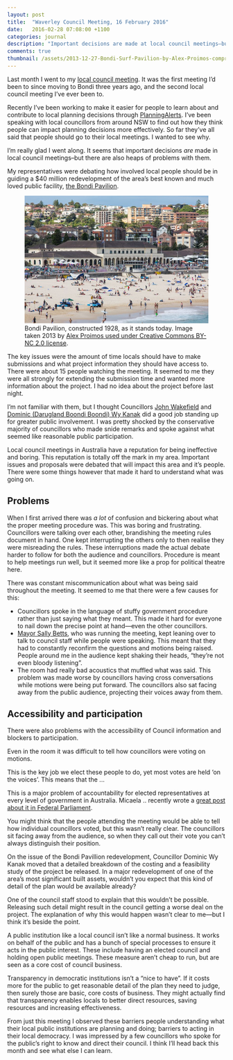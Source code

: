 ```yaml
---
layout: post
title:  "Waverley Council Meeting, 16 February 2016"
date:   2016-02-28 07:08:00 +1100
categories: journal
description: "Important decisions are made at local council meetings–but there are also heaps of problems with them."
comments: true
thumbnail: /assets/2013-12-27-Bondi-Surf-Pavilion-by-Alex-Proimos-compressor.jpg
---
```


Last month I went to my [local council meeting](http://waverley.infocouncil.biz/Open/2016/02/CM_20160216_MIN_366.PDF "Waverley Council Meeting Minutes, 16 February 2016").
It was the first meeting I’d been to since moving to Bondi three years ago,
and the second local council meeting I’ve ever been to.

Recently I’ve been working to make it easier for people
to learn about and contribute to local planning decisions through [PlanningAlerts](https://www.planningalerts.org.au).
I’ve been speaking with local councillors from around NSW to find out
how they think people can impact planning decisions more effectively.
So far they’ve all said that people should go to their local meetings.
I wanted to see why.

I’m really glad I went along.
It seems that important decisions *are* made in local council
meetings–but there are also heaps of problems with them.

My representatives were debating how involved local people should be in
guiding a $40 million redevelopment of
the area’s best known and much loved public facility, [the Bondi Pavilion](https://en.wikipedia.org/wiki/Bondi_Pavilion).

<figure id="figure-1" class="graphic-figure central-figure">
	<img alt="" src="/assets/2013-12-27-Bondi-Surf-Pavilion-by-Alex-Proimos-compressor.jpg" />
	<figcaption>Bondi Pavilion, constructed 1928, as it stands today. Image taken 2013 by <a href="https://www.flickr.com/photos/proimos/11643907765/in/photolist-iJW57r-bvMLXr-34G2vk-34LzK1-34LYv3-amuMmq-dhGCpz-aRM5wP-dhGBeg-dhGBFj-amuN5A-anQCRL-aRM62r-aRM6k2-amuMQA-cUrQtL-nQ9N8u-qiVPmQ-dKzajk-dKEDsh-ama5St-foTzcq-ppe2Wb-qm9shJ-ppe3Ah-dv3kK8-qm2LU6-q4ED3b-qma7x1-q4E8yb-ppehmy-qm9z4E-q4Eo8G-ppsiyr-qma8mf-ppdFfm-qkxAaf-q4E5iS-ppsfoD-dv3n8X-ama5NK-7btPL3-cxWqqW-dv3nha-dKEytj-dv3kWM-dv3nXz-dv3mbc-fM3Djn-dv3p2a" title="Get more information about this photograph.">Alex Proimos used under <abbr title="Creative CommonsAttribution-NonCommercial 2.0 Generic">Creative Commons BY-NC 2.0 license</abbr></a>.</figcaption>
</figure>

The key issues were the amount of time locals should have to make submissions
and what project information they should have access to.
There were about 15 people watching the meeting.
It seemed to me they were all strongly for extending the submission time
and wanted more information about the project.
I had no idea about the project before last night.

I’m not familiar with them,
but I thought Councillors [John Wakefield](http://www.waverley.nsw.gov.au/council/councillors/bondi_ward#john )
and [Dominic (Darugland Boondi Boondi) Wy Kanak](http://www.waverley.nsw.gov.au/council/councillors/bondi_ward#dominic)
did a good job standing up for greater public involvement.
I was pretty shocked by the conservative majority of councillors
who made snide remarks and spoke against
what seemed like reasonable public participation.

Local council meetings in Australia have a reputation
for being ineffective and boring.
This reputation is totally off the mark in my area.
Important issues and proposals were debated
that will impact this area and it’s people.
There were some things however
that made it hard to understand what was going on.

## Problems

When I first arrived there was *a lot* of confusion and bickering
about what the proper meeting procedure was.
This was boring and frustrating.
Councillors were talking over each other,
brandishing the meeting rules document in hand.
One kept interrupting the others
only to then realise they were misreading the rules.
These interruptions made the actual debate harder to follow
for both the audience and councillors.
Procedure is meant to help meetings run well,
but it seemed more like a prop for political theatre here.

There was constant miscommunication
about what was being said throughout the meeting.
It seemed to me that there were a few causes for this:

  * Councillors spoke in the language of stuffy government procedure
    rather than just saying what they meant.
    This made it hard for everyone
    to nail down the precise point at hand—even
    the other councillors.
  * [Mayor Sally Betts](https://en.wikipedia.org/wiki/Sally_Betts),
    who was running the meeting,
    kept leaning over to talk to council staff while people were speaking.
    This meant that they had to constantly
    reconfirm the questions and motions being raised.
    People around me in the audience kept
    shaking their heads, “they’re not even bloody listening”.
  * The room had really bad acoustics that muffled what was said.
    This problem was made worse by councillors having cross conversations
    while motions were being put forward.
    The councillors also sat facing away from the public audience,
    projecting their voices away from them.

## Accessibility and participation

There were also problems with the accessibility of Council information and
blockers to participation.

Even in the room it was difficult to tell
how councillors were voting on motions.

This is the key job we elect these people to do,
yet most votes are held ‘on the voices’. This means that the ...

This is a major problem of accountability for elected representatives
at every level of government in Australia.
Micaela .. recently wrote a [great post about it in Federal Parliament]().

You might think that the people attending the meeting would
be able to tell how individual councillors voted, but this wasn’t really clear.
The councillors sit facing away from the audience,
so when they call out their vote you can’t always distinguish their position.

On the issue of the Bondi Pavillion redevelopment,
Councillor Dominic Wy Kanak moved that a detailed breakdown of the costing
and a feasibility study of the project be released.
In a major redevelopment of one of the area’s most significant built assets,
wouldn’t you expect that this kind of detail of the plan
would be available already?

One of the council staff stood to explain that this wouldn’t be possible.
Releasing such detail might result in the council
getting a worse deal on the project.
The explanation of why this would happen wasn’t clear to me—but
I think it’s beside the point.

A public institution like a local council isn’t like a normal business.
It works on behalf of the public and has a bunch of special processes
to ensure it acts in the public interest.
These include having an elected council and holding open public meetings.
These measure aren’t cheap to run,
but are seen as a core cost of council business.

Transparency in democratic institutions isn’t a “nice to have”.
If it costs more for the public to get reasonable detail
of the plan they need to judge,
then surely those are basic, core costs of business.
They might actually find that transparency enables locals to
better direct resources, saving resources and increasing effectiveness.

From just this meeting I observed these barriers
people understanding what their local public institutions are planning and doing;
barriers to acting in their local democracy.
I was impressed by a few councillors who spoke for
the public’s right to know and direct their council.
I think I’ll head back this month and see what else I can learn.
